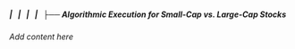 ##### |   |   |   |   ├── Algorithmic Execution for Small-Cap vs. Large-Cap Stocks

*Add content here*
